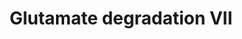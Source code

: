 ---
annotations:
- id: PW:0001386
  parent: classic metabolic pathway
  type: Pathway Ontology
  value: glutamate degradation pathway VII
authors:
- J.Heckman
- MaintBot
- Christine Chichester
- Egonw
description: ''
last-edited: 2018-12-23
organisms:
- Saccharomyces cerevisiae
redirect_from:
- /index.php/Pathway:WP559
- /instance/WP559
- /instance/WP559_rr102422
revision: r102422
schema-jsonld:
- '@context': https://schema.org/
  '@id': https://wikipathways.github.io/pathways/WP559.html
  '@type': Dataset
  creator:
    '@type': Organization
    name: WikiPathways
  description: ''
  keywords:
  - AAT1
  - AAT2
  - ADP
  - ATP
  - Coenzyme A
  - FAD
  - FADH2
  - FUM1
  - L-glutamate
  - LSC1
  - LSC2
  - NADPH
  - SDH1
  - SDH2
  - SDH3
  - SDH4
  - lipoamide
  - malate
  - phosphate
  - succinyl CoA
  license: CC0
  name: Glutamate degradation VII
seo: CreativeWork
title: Glutamate degradation VII
wpid: WP559
---